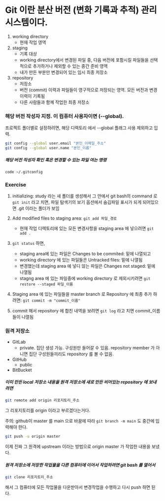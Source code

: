 # Git 이란 분산 버전 (변화 기록과 추적) 관리 시스템이다.

1. working directory
    - 현재 작업 영역
2. staging
    - 기록 대상
    - working directory에서 변경된 파일 중, 다음 버전에 포함시킬 파일들을 선택적으로 추가하거나 제외할 수 있는 중간 준비 영역
    - 내가 만든 부분만 변경되어 있는 임시 최종 저장소
3. repository
    - 저장소
    - 버전 (commit) 이력과 파일들이 영구적으로 저장되는 영역. 모든 버전과 변경이력이 기록됨
    - 다른 사람들과 함께 작업한 최종 저장소

### 해당 버전 작성자 지정. 이 컴퓨터 사용자이면 (--global). 

프로젝트 폴더별로 설정하려면, 해당 디렉토리 에서 --global 플래그 사용 제외하고 입력.

```bash
git config --global user.email "본인_이메일_주소"
git config --global user.name "본인_이름"
```
##### 해당 버전 작성자 확인 혹은 변경할 수 있는 파일 여는 명령
```bash
code ~/.gitconfig
```

### Exercise

1. initializing: study 라는 새 폴더를 생성해서 그 안에서 git bash의 command 로 `git init` 라고 치면, 파일 탐색기의 보기 옵션에서 숨김파일 표시가 되게 되어있으면  .git 이라는 폴더가 보임

2. Add modified files to staging area: `git add 파일_경로`
    - 현재 작업 디렉토리에 있는 모든 변경사항을 staging area 에 넣으려면 `git add .`

3. `git status` 하면, 
    - staging area에 있는 파일은 Changes to be commited: 밑에 나열되고
    - working directory 에 있는 파일들은 Untracked files: 밑에 나열됨
    - 변경했는데 staging area 에 넣디 않는 파일은 Changes not staged: 밑에 나열됨
    - stagng area 에 있는 파일중에 working directory 로 제외시키려면 `git restore --staged 파일_이름`

4. Staging area 에 있는 파일들을 master branch 로 Repository 에 최종 추가 하려면: `git commit -m "commit_이름"` 

5. commit 해서 repository 에 합친 내역을 보려면 `git log` 라고 치면 commit_이름 들이 나열됨

### 원격 저장소
- GitLab
  - private. 집단 생성 가능. 구성원만 들어갈 수 있음. repository member 가 아니면 집단 구성원들끼리도 repository 를 볼 수 없음. 
- GitHub
  - public
- BitBucket

##### 이미 만든 local 저장소 내용을 원격 저장소에 새로 만든 비어있는 repository 에 보내려면
```bash
git remote add origin 리포지토리_주소
``` 
그 리포지토리를 origin 이라고 부르겠다는거다.

주의: github이 master 를 main 으로 바꿈에 따라 `git branch -m main` 도 중간에 입력해야 한다.

```bash 
git push -u origin master
```
이제 진짜 그 원격에 upstream 이라는 방법으로 origin master 가 작업한 내용을 보냈다.

##### 원격 저장소에 저장한 작업물을 다른 컴퓨터에 이어서 작업하려면 git bash 를 열어서
```bash
git clone 리포지토리_주소
```
해서 그 컴퓨터에 모든 작업물을 다운받아서 변경작업을 수행하고 다시 push 하면 된다.